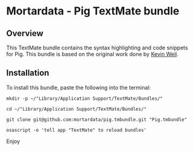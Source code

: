 # Mortardata - Pig TextMate bundle 

## Overview
This TextMate bundle contains the syntax highlighting and code snippets for Pig. This bundle is based on the original work done by [Kevin Weil](https://github.com/kevinweil/pig.tmbundle).

## Installation

To install this bundle, paste the following into the terminal:

    mkdir -p ~/"Library/Application Support/TextMate/Bundles/"
    
    cd ~/"Library/Application Support/TextMate/Bundles/"
    
    git clone git@github.com:mortardata/pig.tmbundle.git "Pig.tmbundle"
    
    osascript -e 'tell app "TextMate" to reload bundles'

Enjoy

